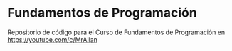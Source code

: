 # Fundamentos de Programación
Repositorio de código para el Curso de Fundamentos de Programación en https://youtube.com/c/MrAllan
